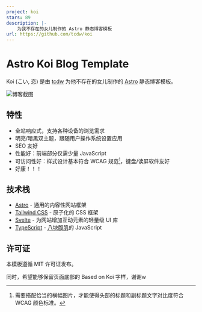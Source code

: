 ```yaml
---
project: koi
stars: 89
description: |-
    为我不存在的女儿制作的 Astro 静态博客模板
url: https://github.com/tcdw/koi
---
```


# Astro Koi Blog Template

Koi (こい, 恋) 是由 [tcdw](https://www.tcdw.net) 为他不存在的女儿制作的 [Astro](https://astro.build/) 静态博客模板。

![博客截图](./.github/assets/Astro%20Koi.jpeg)

## 特性

- 全站响应式，支持各种设备的浏览需求
- 明亮/暗黑双主题，跟随用户操作系统设置应用
- SEO 友好
- 性能好：前端部分仅需少量 JavaScript
- 可访问性好：样式设计基本符合 WCAG 规范[^1]，键盘/读屏软件友好
- 好康！！！

[^1]: 需要搭配恰当的横幅图片，才能使得头部的标题和副标题文字对比度符合 WCAG 颜色标准。

## 技术栈

- [Astro](https://astro.build/) - 通用的内容性网站框架
- [Tailwind CSS](https://tailwindcss.com/) - 原子化的 CSS 框架
- [Svelte](https://svelte.dev/) - 为网站增加互动元素的轻量级 UI 库
- [TypeScript](https://www.typescriptlang.org/) - <abbr title="从佐玩官网看到的一句话描述。我觉得这个很妙，抄过来了（">八块腹肌</abbr>的 JavaScript

## 许可证

本模板遵循 MIT 许可证发布。

同时，希望能够保留页面底部的 Based on Koi 字样，谢谢w

